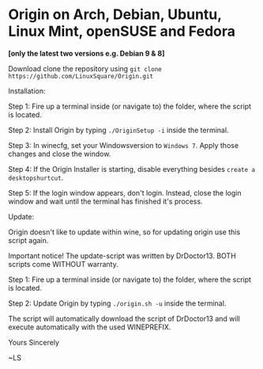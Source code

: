 # Origin on Arch, Debian, Ubuntu, Linux Mint, openSUSE and Fedora 
**[only the latest two versions e.g. Debian 9 & 8]**

Download clone the repository using ``` git clone https://github.com/LinuxSquare/Origin.git ```


Installation:

Step 1: Fire up a terminal inside (or navigate to) the folder, where the script is located.

Step 2: Install Origin by typing ``` ./OriginSetup -i ``` inside the terminal.

Step 3: In winecfg, set your Windowsversion to ```Windows 7```. Apply those changes and close the window.

Step 4: If the Origin Installer is starting, disable everything besides ```create a desktopshurtcut```.

Step 5: If the login window appears, don't login. Instead, close the login window and wait until the terminal has finished it's process.

Update:

Origin doesn't like to update within wine, so for updating origin use this script again.

Important notice! The update-script was written by DrDoctor13. BOTH scripts come WITHOUT warranty.

Step 1: Fire up a terminal inside (or navigate to) the folder, where the script is located.

Step 2: Update Origin by typing ``` ./origin.sh -u ``` inside the terminal.

The script will automatically download the script of DrDoctor13 and will execute automatically with the used WINEPREFIX.

Yours Sincerely

~LS
